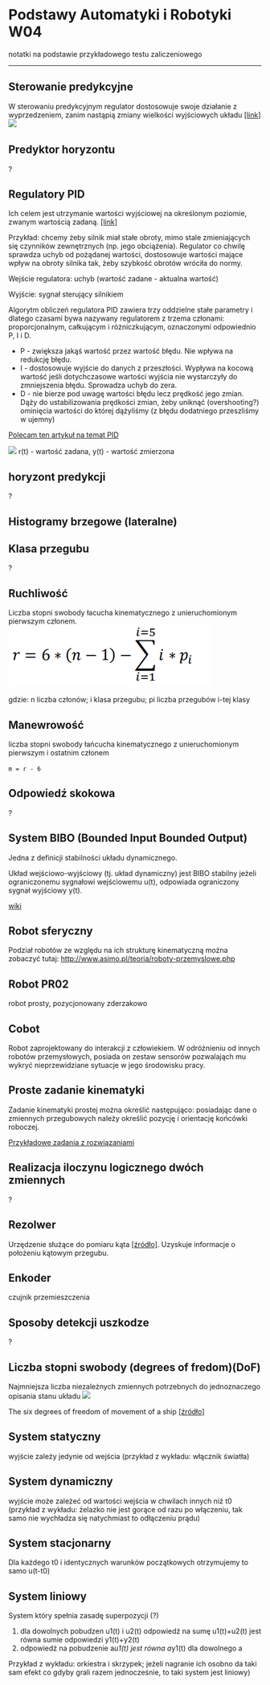 # Podstawy Automatyki i Robotyki W04
notatki na podstawie przykładowego testu zaliczeniowego

---

## Sterowanie predykcyjne
W sterowaniu predykcyjnym regulator dostosowuje swoje działanie z wyprzedzeniem, zanim nastąpią zmiany wielkości wyjściowych układu [[link]](https://pl.wikipedia.org/wiki/Sterowanie_predykcyjne)
![](https://upload.wikimedia.org/wikipedia/commons/c/c3/Schemat_dzialania_MPC.png)

## Predyktor horyzontu

?

## Regulatory PID
Ich celem jest utrzymanie wartości wyjściowej na określonym poziomie, zwanym wartością zadaną. [[link]](https://pl.wikipedia.org/wiki/Regulator_PID)

Przykład: chcemy żeby silnik miał stałe obroty, mimo stale zmieniających się czynników zewnętrznych (np. jego obciążenia). Regulator co chwilę sprawdza uchyb od pożądanej wartości, dostosowuje wartości mające wpływ na obroty silnika tak, żeby szybkość obrotów wróciła do normy.

Wejście regulatora: uchyb (wartość zadane - aktualna wartość)

Wyjście: sygnał sterujący silnikiem

Algorytm obliczeń regulatora PID zawiera trzy oddzielne stałe parametry i dlatego czasami bywa nazywany regulatorem z trzema członami: proporcjonalnym, całkującym i różniczkującym, oznaczonymi odpowiednio P, I i D.

* P - zwiększa jakąś wartość przez wartość błędu. Nie wpływa na redukcję błędu.
* I - dostosowuje wyjście do danych z przeszłości. Wypływa na kocową wartość jeśli dotychczasowe wartości wyjścia nie wystarczyły do zmniejszenia błędu. Sprowadza uchyb do zera.
* D - nie bierze pod uwagę wartości błędu lecz prędkość jego zmian. Dąży do ustabilizowania prędkości zmian, żeby uniknąć (overshooting?) ominięcia wartości do której dążyliśmy (z błędu dodatniego przeszliśmy w ujemny)

[Polecam ten artykuł na temat PID](https://en.wikipedia.org/wiki/PID_controller#Control_loop_example)

![](https://upload.wikimedia.org/wikipedia/commons/thumb/4/43/PID_en.svg/971px-PID_en.svg.png)
r(t) - wartość zadana, y(t) - wartość zmierzona


## horyzont predykcji 

?

## Histogramy brzegowe (lateralne)

## Klasa przegubu
?
## Ruchliwość
Liczba stopni swobody łacucha kinematycznego z unieruchomionym pierwszym członem.
![](./notatki_zalaczniki/ruchliwosc.png)

gdzie: n liczba członów; i klasa przegubu; pi liczba przegubów i-tej klasy

## Manewrowość
liczba stopni swobody łańcucha kinematycznego z unieruchomionym pierwszym i ostatnim członem

`m = r - 6`

## Odpowiedź skokowa
?

## System BIBO (Bounded Input Bounded Output)
Jedna z definicji stabilności układu dynamicznego.

Układ wejściowo-wyjściowy (tj. układ dynamiczny) jest BIBO stabilny jeżeli ograniczonemu sygnałowi wejściowemu u(t), odpowiada ograniczony sygnał wyjściowy y(t).

[wiki](https://pl.wikipedia.org/wiki/BIBO_stabilno%C5%9B%C4%87)

## Robot sferyczny
Podział robotów ze względu na ich strukturę kinematyczną można zobaczyć tutaj:
http://www.asimo.pl/teoria/roboty-przemyslowe.php

## Robot PR02
robot prosty, pozycjonowany zderzakowo

## Cobot
Robot zaprojektowany do interakcji z człowiekiem. W odróżnieniu od innych robotów przemysłowych, posiada on zestaw sensorów pozwalająch mu wykryć nieprzewidziane sytuacje w jego środowisku pracy.

## Proste zadanie kinematyki
Zadanie kinematyki prostej można określić następująco: posiadając dane o zmiennych przegubowych należy określić pozycję i orientację końcówki roboczej.

[Przykładowe zadania z rozwiązaniami](https://www.robotyka.com/teoria.php/teoria.75)

## Realizacja iloczynu logicznego dwóch zmiennych
?

## Rezolwer
Urzędzenie służące do pomiaru kąta [[źródło]](https://pl.wikipedia.org/wiki/Resolver). Uzyskuje informacje o położeniu kątowym przegubu.

## Enkoder
czujnik przemieszczenia

## Sposoby detekcji uszkodze
?

## Liczba stopni swobody (degrees of fredom)(DoF)
Najmniejsza liczba niezależnych zmiennych potrzebnych do jednoznaczego opisania stanu układu
![](https://upload.wikimedia.org/wikipedia/commons/thumb/8/88/Brosen_shipsmovemensonthewave.svg/567px-Brosen_shipsmovemensonthewave.svg.png)

The six degrees of freedom of movement of a ship [[źródło]](https://en.wikipedia.org/wiki/Degrees_of_freedom_(mechanics))


## System statyczny
wyjście zależy jedynie od wejścia (przykład z wykładu: włącznik światła)

## System dynamiczny
wyjście może zależeć od wartości wejścia w chwilach innych niż t0 (przykład z wykładu: żelazko nie jest gorące od razu po włączeniu, tak samo nie wychładza się natychmiast to odłączeniu prądu)

## System stacjonarny
Dla każdego t0 i identycznych warunków początkowych otrzymujemy to samo u(t-t0)

## System liniowy
System który spełnia zasadę superpozycji (?)
1) dla dowolnych pobudzen u1(t) i u2(t) odpowiedź na sumę u1(t)+u2(t) jest równa sumie odpowiedzi y1(t)+y2(t)
2) odpowiedź na pobudzenie a*u1(t) jest równa a*y1(t) dla dowolnego a

Przykład z wykładu: orkiestra i skrzypek; jeżeli nagranie ich osobno da taki sam efekt co gdyby grali razem jednocześnie, to taki system jest liniowy)